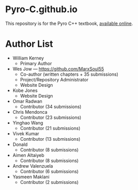 # Pyro-C.github.io
This repository is for the Pyro C++ textbook, [available online](Pyro-C.github.io).

# Author List
* William Kerney
    * Primary Author
* Wes Jow — https://github.com/MarxSoul55
    * Co-author (written chapters + 35 submissions)
    * Project/Repository Administrator
    * Website Design
* Kobe Jones
    * Website Design
* Omar Radwan
    * Contributor (34 submissions)
* Chris Mendonca
    * Contributor (23 submissions)
* Yinghao Wang
    * Contributor (21 submissions)
* Vivek Kumar
    * Contributor (13 submissions)
* Donald
    * Contributor (8 submissions)
* Aimen Altaiyeb
    * Contributor (8 submissions)
* Andrew Valenzuela
    * Contributor (6 submissions)
* Yasmeen Maklani
    * Contributor (2 submissions)
